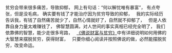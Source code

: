 贫穷会带来很多痛苦，导致抑郁，
网上有句话：“何以解忧唯有暴富”，
有点夸张，但是没毛病，
确实要有钱了才能治疗因为贫穷导致的抑郁，
&nbsp;
我的实际经历告诉我，有钱了自然痛苦就少了，自然心情就好了，自然就不抑郁了，
&nbsp;
但是人依靠自身力量太难赚钱了，
佛智慧圆满，对人世间的事实真相已经完全明了，
我们依靠佛的智慧，能少走很多弯路，
&nbsp;
[《佛说财富与贫穷》](https://7qrbxke2v5.k.topthink.com/@kmrvnqw2lx/mulu.html)中有详细说明如何用佛的大智慧来摆脱贫穷，获得财富，
&nbsp;
只要你细心阅读并按照佛说的做，必然能摆脱贫穷，改变命运。
